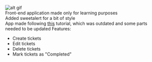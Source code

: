![alt gif](https://i.imgur.com/qFZnRig.gif)  
Front-end application made only for learning purposes  
Added sweetalert for a bit of style  
App made following [this](https://scotch.io/tutorials/build-a-to-do-app-with-vue-js-2) tutorial, which was outdated and some parts needed to be updated
Features:  
* Create tickets  
* Edit tickets
* Delete tickets 
* Mark tickets as "Completed"  

